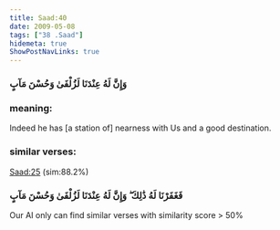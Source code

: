 ```yaml
---
title: Saad:40
date: 2009-05-08
tags: ["38 .Saad"]
hidemeta: true 
ShowPostNavLinks: true 
---
```

### وَإِنَّ لَهُ عِنْدَنَا لَزُلْفَىٰ وَحُسْنَ مَآبٍ
### meaning: 
Indeed he has [a station of] nearness with Us and a good destination.
### similar verses: 

[Saad:25](/38/25) (sim:88.2%)

### فَغَفَرْنَا لَهُ ذَٰلِكَ ۖ وَإِنَّ لَهُ عِنْدَنَا لَزُلْفَىٰ وَحُسْنَ مَآبٍ

Our AI only can find similar verses with similarity score > 50% 




